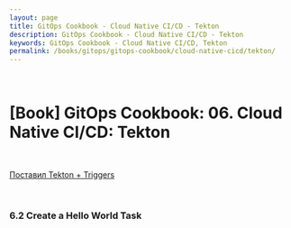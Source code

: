 ```yaml
---
layout: page
title: GitOps Cookbook - Cloud Native CI/CD - Tekton
description: GitOps Cookbook - Cloud Native CI/CD - Tekton
keywords: GitOps Cookbook - Cloud Native CI/CD, Tekton
permalink: /books/gitops/gitops-cookbook/cloud-native-cicd/tekton/
---
```


<br/>

# [Book] GitOps Cookbook: 06. Cloud Native CI/CD: Tekton

<br/>

[Поставил Tekton + Triggers](/tools/containers/kubernetes/tools/ci-cd/tekton/)

<br/>

### 6.2 Create a Hello World Task

